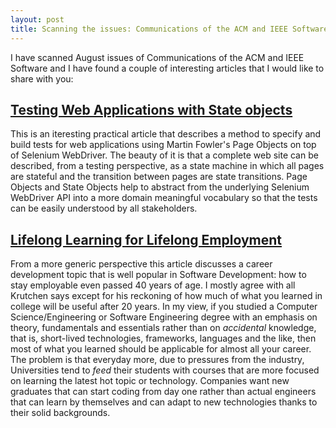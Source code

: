 ```yaml
---
layout: post
title: Scanning the issues: Communications of the ACM and IEEE Software, August 2015
---
```


I have scanned August issues of Communications of the ACM and IEEE Software and I have found a couple of interesting articles that I would like to share with you:

## [Testing Web Applications with State objects](http://cacm.acm.org/magazines/2015/8/189845-testing-web-applications-with-state-objects/fulltext)

This is an iteresting practical article that describes a method to specify and build tests for web applications using Martin Fowler's Page Objects on top of Selenium WebDriver. The beauty of it is that a complete web site can be described, from a testing perspective, as a state machine in which all pages are stateful and the transition between pages are state transitions. Page Objects and State Objects help to abstract from the underlying Selenium WebDriver API into a more domain meaningful vocabulary so that the tests can be easily understood by all stakeholders.

## [Lifelong Learning for Lifelong Employment](http://www.computer.org/csdl/mags/so/2015/04/mso2015040085.html)

From a more generic perspective this article discusses a career development topic that is well popular in Software Development: how to stay employable even passed 40 years of age. I mostly agree with all Krutchen says except for his reckoning of how much of what you learned in college will be useful after 20 years. In my view, if you studied a Computer Science/Engineering or Software Engineering degree with an emphasis on theory, fundamentals and essentials rather than on _accidental_ knowledge, that is, short-lived technologies, frameworks, languages and the like, then most of what you learned should be applicable for almost all your career. The problem is that everyday more, due to pressures from the industry, Universities tend to _feed_ their students with courses that are more focused on learning the latest hot topic or technology. Companies want new graduates that can start coding from day one rather than actual engineers that can learn by themselves and can adapt to new technologies thanks to their solid backgrounds.
